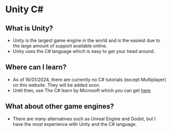 # Unity C#

## What is Unity?
* Unity is the largest game engine in the world and is the easiest due to the large amount of support available online.
* Unity uses the C# language which is easy to get your head around.

## Where can I learn?
* As of 16/01/2024, there are currently no C# tutorials (except Multiplayer) on this website. They will be added soon.
* Until then, use The C# learn by Microsoft which you can get [here](https://dotnet.microsoft.com/en-us/learn/csharp)

## What about other game engines?
* There are many alternatives such as Unreal Engine and Godot, but I have the most experience with Unity and the C# language.